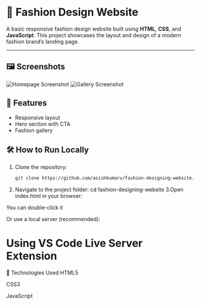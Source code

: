# 💃 Fashion Design Website

A basic responsive fashion design website built using **HTML**, **CSS**, and **JavaScript**. This project showcases the layout and design of a modern fashion brand’s landing page.

---

## 🖼️ Screenshots

![Homepage Screenshot](images/screenshot1.png)
![Gallery Screenshot](images/screenshot2.png)

## 🚀 Features

- Responsive layout
- Hero section with CTA
- Fashion gallery

## 🛠️ How to Run Locally

1. Clone the repository:
   ```bash
   git clone https://github.com/asishkumarv/fashion-designing-website.git
2. Navigate to the project folder:
    cd fashion-designing-website
3.Open index.html in your browser:

  You can double-click it

  Or use a local server (recommended):
  # Using VS Code Live Server Extension

📌 Technologies Used
HTML5

CSS3 

JavaScript 

